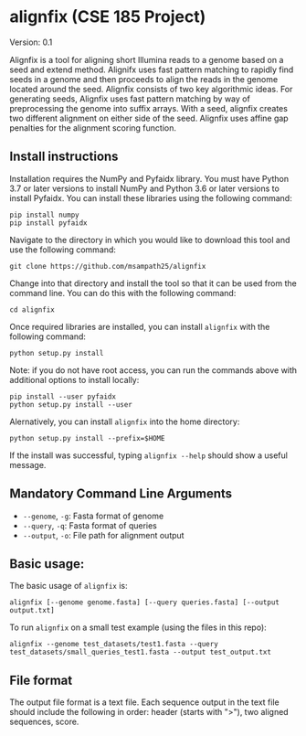 # alignfix (CSE 185 Project)

Version: 0.1

Alignfix is a tool for aligning short Illumina reads to a genome based on a seed and extend method.
Alignifx uses fast pattern matching to rapidly find seeds in a genome and then proceeds to align the reads 
in the genome located around the seed. Alignfix consists of two key algorithmic ideas. For generating seeds,
Alignfix uses fast pattern matching by way of preprocessing the genome into suffix arrays. With a seed, alignfix creates
two different alignment on either side of the seed. Alignfix uses affine gap penalties for the alignment scoring
function.

## Install instructions
Installation requires the NumPy and Pyfaidx library. You must have Python 3.7 or later versions to install NumPy and Python 3.6 or later versions to install Pyfaidx.
You can install these libraries using the following command:
```
pip install numpy
pip install pyfaidx
```
Navigate to the directory in which you would like to download this tool and use the following command:
```
git clone https://github.com/msampath25/alignfix
```
Change into that directory and install the tool so that it can be used from the command line. You can do this with the following command:
```
cd alignfix
```
Once required libraries are installed, you can install ```alignfix``` with the following command: 
```
python setup.py install
```
Note: if you do not have root access, you can run the commands above with additional options to install locally:
```
pip install --user pyfaidx
python setup.py install --user
```
Alernatively, you can install ```alignfix``` into the home directory:
```
python setup.py install --prefix=$HOME
```
If the install was successful, typing ```alignfix --help``` should show a useful message. 

## Mandatory Command Line Arguments
- `--genome`, `-g`: Fasta format of genome
- `--query`, `-q`: Fasta format of queries
- `--output`, `-o`: File path for alignment output

## Basic usage:
The basic usage of ```alignfix``` is:
```
alignfix [--genome genome.fasta] [--query queries.fasta] [--output output.txt]
```
To run ```alignfix``` on a small test example (using the files in this repo):
```
alignfix --genome test_datasets/test1.fasta --query test_datasets/small_queries_test1.fasta --output test_output.txt
```
## File format
The output file format is a text file. Each sequence output in the text file should include the following in order: header (starts with ">"), two aligned sequences, score.
